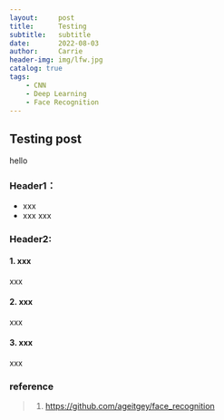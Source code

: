 ```yaml
---
layout:     post
title:      Testing
subtitle:   subtitle
date:       2022-08-03
author:     Carrie
header-img: img/lfw.jpg
catalog: true
tags:
    - CNN
    - Deep Learning
    - Face Recognition
---
```


## Testing post   

hello

### Header1： 

  - xxx
  - xxx
xxx

### Header2:  

#### 1. xxx

xxx

#### 2. xxx  

xxx

#### 3. xxx  

xxx


### reference
> 1. https://github.com/ageitgey/face_recognition